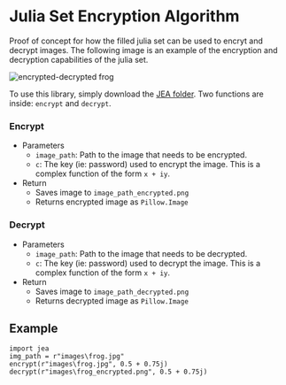 # Julia Set Encryption Algorithm

Proof of concept for how the filled julia set can be used to encryt and decrypt images. The following image is an example of the encryption and decryption capabilities of the julia set.

![encrypted-decrypted frog](https://github.com/evanwporter/Julia-Encryption-Algorithm/assets/115374841/4dcf51a7-a7b7-479e-b0c5-6398eb84058a)

To use this library, simply download the [JEA folder](https://github.com/evanwporter/Julia-Encryption-Algorithm/jea). Two functions are inside: `encrypt` and `decrypt`.

### Encrypt 

* Parameters
  * `image_path`: Path to the image that needs to be encrypted.
  * `c`: The key (ie: password) used to encrypt the image. This is a complex function of the form `x + iy`.
* Return
  * Saves image to `image_path_encrypted.png`
  * Returns encrypted image as `Pillow.Image`
 
### Decrypt 

* Parameters
  * `image_path`: Path to the image that needs to be decrypted.
  * `c`: The key (ie: password) used to decrypt the image. This is a complex function of the form `x + iy`.
* Return
  * Saves image to `image_path_decrypted.png`
  * Returns decrypted image as `Pillow.Image`

## Example

```
import jea
img_path = r"images\frog.jpg"
encrypt(r"images\frog.jpg", 0.5 + 0.75j)
decrypt(r"images\frog_encrypted.png", 0.5 + 0.75j)
```
